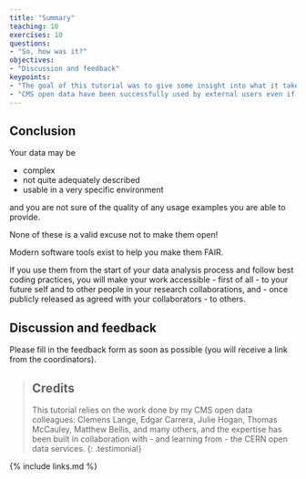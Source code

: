 ```yaml
---
title: "Summary"
teaching: 10
exercises: 10
questions:
- "So, how was it?"
objectives:
- "Discussion and feedback"
keypoints:
- "The goal of this tutorial was to give some insight into what it takes to provide open data."
- "CMS open data have been successfully used by external users even if they are complex and require lots of additional data assets and knowledge on their use."
---
```


## Conclusion

Your data may be

- complex
- not quite adequately described
- usable in a very specific environment

and you are not sure of the quality of any usage examples you are able to provide.

None of these is a valid excuse not to make them open!

Modern software tools exist to help you make them FAIR. 

If you use them from the start of your data analysis process and follow best coding practices, you will make your work accessible - first of all - to your future self and to other people in your research collaborations, and - once publicly released as agreed with your collaborators - to others.

## Discussion and feedback

Please fill in the feedback form as soon as possible (you will receive a link from the coordinators).

> ## Credits
>
> This tutorial relies on the work done by my CMS open data colleagues: Clemens Lange, Edgar Carrera, Julie Hogan, Thomas McCauley, Matthew Bellis, and many others, and the expertise has been built in collaboration with - and learning from - the CERN open data services.
{: .testimonial}

{% include links.md %}
